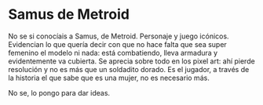 # Samus de Metroid

No se si conocíais a Samus, de Metroid. Personaje y juego icónicos. Evidencian
lo que quería decir con que no hace falta que sea super femenino el modelo ni nada:
está combatiendo, lleva armadura y evidentemente va cubierta. Se aprecia sobre todo
en los pixel art: ahí pierde resolución y no es más que un soldadito dorado. Es el
jugador, a través de la historia el que sabe que es una mujer, no es necesario más.

No se, lo pongo para dar ideas. 
